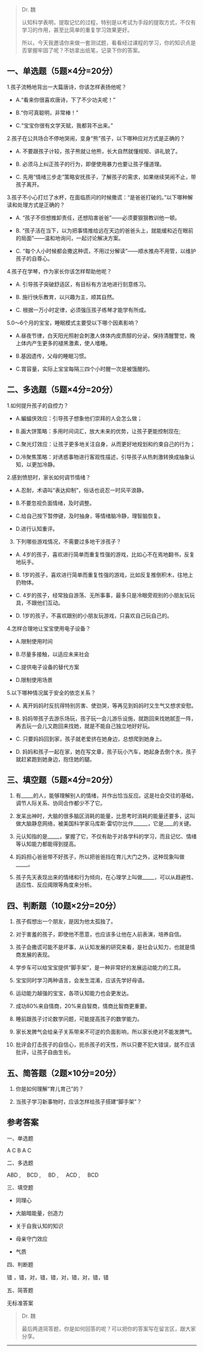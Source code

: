 > Dr. 魏
> 
> 认知科学表明，提取记忆的过程，特别是以考试为手段的提取方式，不仅有学习的作用，甚至比简单的重复学习效果更好。
> 
> 所以，今天我邀请你来做一套测试题，看看经过课程的学习，你的知识点是否掌握牢固了呢？不妨拿出纸笔，记录下你的答案。

## 一、单选题（5题×4分=20分）

1.孩子流畅地背出一大篇唐诗，你该怎样表扬他呢？

* A.“看来你很喜欢唐诗，下了不少功夫呢！”

* B.“你可真聪明，非常棒！”

* C.“宝宝你很有文学天赋，我都背不出来。”

2.孩子在公共场合不停地哭闹，变身“熊”孩子，以下哪种应对方式是正确的？

* A. 不要跟孩子计较，孩子熊就让他熊，长大自然就懂规矩、讲礼貌了。

* B. 必须马上纠正孩子的行为，即便使用暴力也要让孩子懂道理。

* C. 先用“情绪三步走”策略安抚孩子，了解孩子的需求，如果继续哭闹不止，带孩子离开。

3.孩子不小心打烂了水杯，在面临质问的时候撒谎：“是爸爸打破的。”以下哪种解读和处理方式是正确的？

* A. “孩子不但想推卸责任，还想陷害爸爸”——必须要狠狠教训他一顿。

* B. “孩子活在当下，以为把事情推给远在天边的爸爸头上，就能缓和近在眼前的局面”——温和地询问，一起讨论解决方案。

* C. “每个人小时候都会撒这种谎，不用过分解读”——顺水推舟不用管，以维护孩子的自尊心。

4.孩子在学琴，作为家长你该怎样帮助他呢？

* A. 引导孩子突破舒适区，有目标有方法地进行刻意练习。

* B. 施行快乐教育，以兴趣为主，顺其自然。

* C. 根据一万小时定律，必须强压孩子练琴才能学有所成。

5.0～6个月的宝宝，睡眠模式主要受以下哪个因素影响？

* A.昼夜节律，白天阳光照射会刺激人体体内皮质醇的分泌，保持清醒警觉，晚上体内产生更多的褪黑激素，使人嗜睡。

* B.基因遗传，父母的睡眠习惯。

* C.胃容量，实际上宝宝每隔三四个小时醒一次是被饿醒的。

## 二、多选题（5题×4分=20分）

1.如何提升孩子的自控力？

* A.蝙蝠侠效应：引导孩子想象他们崇拜的人会怎么做；

* B.画大饼策略：多用时间词汇，放大未来的优势，让孩子更能控制现在;

* C.聚光灯效应：让孩子更多地关注自身，从而更好地规划和约束自己的行为；

* D.冷聚焦策略：对诱惑事物进行客观性描述，引导孩子从热刺激转换成抽象认知，以更加冷静。

2.感到愤怒时，家长如何调节情绪？

* A.忍耐，术语叫“表达抑制”，俗话也说忍一时风平浪静。

* B.不要忽视负面情绪，及时调整。

* C.给自己按下暂停键，及时抽身，等情绪脑冷静，理智脑恢复。

* D.进行认知重评。

3. 下列哪些游戏情况，不需要过多地干涉孩子？

* A. 4岁的孩子，喜欢进行简单而重复性强的游戏，比如心不在焉地翻书，反复地玩手。

* B. 1岁的孩子，喜欢进行简单而重复性强的游戏，比如反复推倒积木，往地上扔物体。

* C. 4岁的孩子，经常独自游荡、无所事事，最多只是冷眼旁观别的小朋友玩玩具，不跟他们互动。

* D. 1岁的孩子，不喜欢跟别的小朋友玩游戏，只喜欢自己玩自己的。

4.怎样合理地让宝宝使用电子设备？

* A.限制使用时间

* B.尽量多接触，以适应未来社会

* C.提供电子设备的替代方案

* D.限制使用场景

5.以下哪种情况属于安全的依恋关系？

* A. 离开妈妈时反抗得特别厉害、使劲哭，等再见到妈妈时又生气又想求安慰。

* B. 妈妈带孩子去游乐场玩，孩子玩一会儿游乐设施，就跑回来找她腻歪一阵，再去玩一会儿又跑回来找她，就是不能自己独立地好好玩。

* C. 只要妈妈回到家，孩子就老爱挤在她身边，总想爬到她身上。

* D. 妈妈和孩子一起在家，她在写文章，孩子玩小汽车，她起身去倒个水，孩子就赶紧跑到她身边，抱住她的腿。

## 三、填空题（5题×4分=20分）

1. 有_____的人，能够理解别人的情绪，并作出恰当反应。这是社会交往的基础，调节人际关系、协同合作都少不了它。

2. 发呆出神时，大脑的很多脑区消耗的能量，比思考时消耗的能量还要多，这叫做大脑静息网络，被美国科学家马库斯·雷切尔比作______，它是____的关键。

3. 元认知指的是_____，掌握了它，不仅有助于对各学科的学习，而且记忆、情绪等认知能力都能得到提高。

4. 妈妈担心爸爸带不好孩子，所以把爸爸挡在育儿大门之外，这种现象叫做_____。

5. 孩子先天表现出来的情绪和行为倾向，在心理学上叫做_____，可以从趋避性、适应性、反应阈限等角度来分析。

## 四、判断题（10题×2分=20分）

1. 孩子假想出一个朋友，是因为他太孤独了。

2. 对于害羞的孩子，即使他不愿意，也应该多让他在人前表演，培养自信。

3. 孩子会撒谎可能不是坏事，从认知发展的研究来看，是社会认知力，也就是情商发展的表现。

4. 学步车可以给宝宝提供“脚手架”，是一种非常好的发展运动能力的工具。

5. 宝宝同时学习两种语言，会发生混淆，应该先学好母语。

6. 运动能力越强的宝宝，各项认知能力也会更发达。

7. 成功80%来自情商，20%来自智商，情商比智商更重要。

8. 睡前跟孩子讨论数学问题，可能提高孩子的数学能力。

9. 家长发脾气会给亲子关系带来不可逆的负面影响，所以家长绝对不能发脾气。

10. 批评会打击孩子的自信心，扼杀孩子的天性，所以只要不犯大错误，就不应该批评，让孩子自由生长。

## 五、简答题（2题×10分=20分）

1. 你是如何理解“育儿育己”的？

2. 当孩子学习新事物时，应该怎样给孩子搭建“脚手架”？

## 参考答案

一、单选题

A C B A C

二、多选题

ABD ,    BCD ,     BD ,     ACD ,     BCD

三、填空题

* 同理心

* 大脑暗能量，创造力

* 关于自我认知的知识

* 母亲守门效应

* 气质

四、判断题

错 ，错，对，错，错，对，错，对，错，错

五、简答题

无标准答案

> Dr. 魏
> 
> 最后两道简答题，你是如何回答的呢？可以把你的答案写在留言区，跟大家分享。

---
